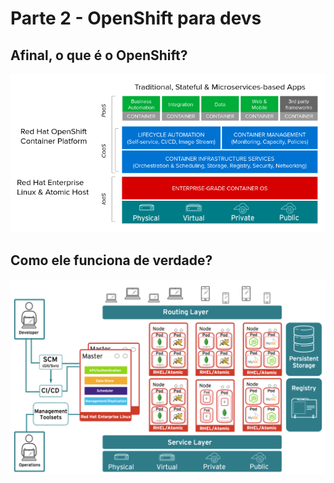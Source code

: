 # Parte 2 - OpenShift para devs

## Afinal, o que é o OpenShift?

![](../extras/openshift-positioning.png)

## Como ele funciona de verdade?

![](../extras/openshift-architecture.png)

